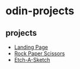 # odin-projects
## projects
- [Landing Page](https://doanvalerie.github.io/odin-projects/landing-page/)
- [Rock Paper Scissors](https://doanvalerie.github.io/odin-projects/rock-paper-scissors)
- [Etch-A-Sketch](https://doanvalerie.github.io/odin-projects/etch-a-sketch)
